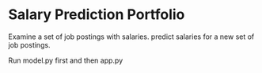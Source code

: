 # Salary Prediction Portfolio
Examine a set of job postings with salaries.
predict salaries for a new set of job postings.

Run model.py first and then app.py 